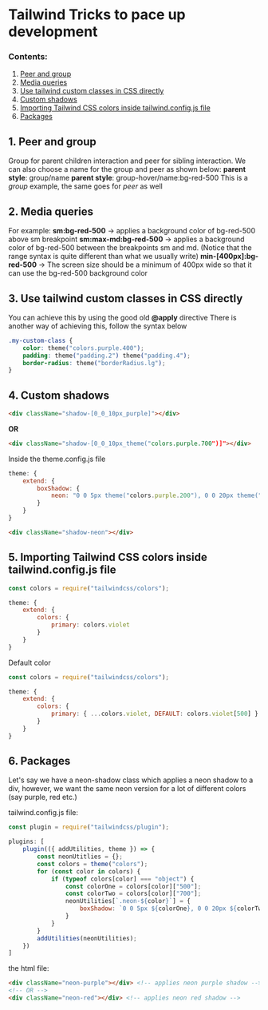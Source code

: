 # Tailwind Tricks to pace up development

### Contents:
1. [Peer and group](#1-Peer-and-group)
1. [Media queries](#2-Media-queries)
1. [Use tailwind custom classes in CSS directly](#3-Use-tailwind-custom-classes-in-CSS-directly)
1. [Custom shadows](#4-Custom-shadows)
1. [Importing Tailwind CSS colors inside tailwind.config.js file](#5-Importing-Tailwind-CSS-colors-inside-tailwindconfigjs-file)
1. [Packages](#6-Packages)

## 1. Peer and group

Group for parent children interaction and peer for sibling interaction.
We can also choose a name for the group and peer as shown below:
**parent style**: group/name
**parent style**: group-hover/name:bg-red-500
This is a *group* example, the same goes for *peer* as well

## 2. Media queries

For example:
**sm:bg-red-500** -> applies a background color of bg-red-500 above sm breakpoint
**sm:max-md:bg-red-500** -> applies a background color of bg-red-500 between the breakpoints sm and md. (Notice that the range syntax is quite different than what we usually write)
**min-[400px]:bg-red-500** -> The screen size should be a minimum of 400px wide so that it can use the bg-red-500 background color

## 3. Use tailwind custom classes in CSS directly

You can achieve this by using the good old **@apply** directive
There is another way of achieving this, follow the syntax below
```css
.my-custom-class {
    color: theme("colors.purple.400");
    padding: theme("padding.2") theme("padding.4");
    border-radius: theme("borderRadius.lg");
}
```

## 4. Custom shadows

```html
<div className="shadow-[0_0_10px_purple]"></div>
```
**OR**
```html
<div className="shadow-[0_0_10px_theme("colors.purple.700")]"></div>
```

Inside the theme.config.js file

```js
theme: {
    extend: {
        boxShadow: {
            neon: "0 0 5px theme("colors.purple.200"), 0 0 20px theme("colors.purple.700")"
        }
    }
}
```
```html
<div className="shadow-neon"></div>
```

## 5. Importing Tailwind CSS colors inside tailwind.config.js file

```js
const colors = require("tailwindcss/colors");

theme: {
    extend: {
        colors: {
            primary: colors.violet
        }
    }
}
```

Default color
```js
const colors = require("tailwindcss/colors");

theme: {
    extend: {
        colors: {
            primary: { ...colors.violet, DEFAULT: colors.violet[500] }
        }
    }
}
```

## 6. Packages

Let's say we have a neon-shadow class which applies a neon shadow to a div, however, we want the same neon version for a lot of different colors (say purple, red etc.)

tailwind.config.js file:
```js
const plugin = require("tailwindcss/plugin");

plugins: [
    plugin(({ addUtilities, theme }) => {
        const neonUtitlies = {};
        const colors = theme("colors");
        for (const color in colors) {
            if (typeof colors[color] === "object") {
                const colorOne = colors[color]["500"];
                const colorTwo = colors[color]["700"];
                neonUtilities[`.neon-${color}`] = {
                    boxShadow: `0 0 5px ${colorOne}, 0 0 20px ${colorTwo}`
                }
            }
        }
        addUtilities(neonUtilities);
    })
]
```

the html file:
```html
<div className="neon-purple"></div> <!-- applies neon purple shadow -->
<!-- OR -->
<div className="neon-red"></div> <!-- applies neon red shadow -->
```
